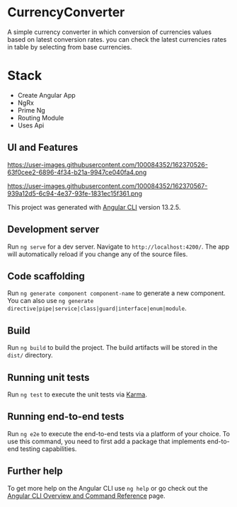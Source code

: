 # CurrencyConverter
A simple currency converter in which conversion of currencies values based on latest conversion rates. you can check the latest currencies rates in table by selecting from base currencies.

# Stack
- Create Angular App
- NgRx
- Prime Ng
- Routing Module
- Uses Api

## UI and Features

https://user-images.githubusercontent.com/100084352/162370526-63f0cee2-6896-4f34-b21a-9947ce040fa4.png

https://user-images.githubusercontent.com/100084352/162370567-939a12d5-6c94-4e37-93fe-1831ec15f361.png

This project was generated with [Angular CLI](https://github.com/angular/angular-cli) version 13.2.5.

## Development server

Run `ng serve` for a dev server. Navigate to `http://localhost:4200/`. The app will automatically reload if you change any of the source files.

## Code scaffolding

Run `ng generate component component-name` to generate a new component. You can also use `ng generate directive|pipe|service|class|guard|interface|enum|module`.

## Build

Run `ng build` to build the project. The build artifacts will be stored in the `dist/` directory.

## Running unit tests

Run `ng test` to execute the unit tests via [Karma](https://karma-runner.github.io).

## Running end-to-end tests

Run `ng e2e` to execute the end-to-end tests via a platform of your choice. To use this command, you need to first add a package that implements end-to-end testing capabilities.

## Further help

To get more help on the Angular CLI use `ng help` or go check out the [Angular CLI Overview and Command Reference](https://angular.io/cli) page.

